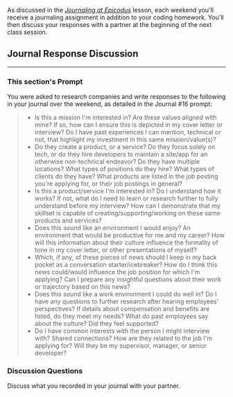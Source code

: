 As discussed in the _[Journaling at Epicodus](/introduction-to-programming/git-html-and-css/homework-journaling-at-epicodus)_ lesson, each weekend you'll receive a journaling assignment in addition to your coding homework. You'll then discuss your responses with a partner at the beginning of the next class session.

## Journal Response Discussion
---

### This section's Prompt

You were asked to research companies and write responses to the following in your journal over the weekend, as detailed in the Journal #16 prompt:

> * Is this a mission I'm interested in? Are these values aligned with mine? If so, how can I ensure this is depicted in my cover letter or interview? Do I have past experiences I can mention, technical or not, that highlight my investment in this same mission/value(s)?
> * Do they create a product, or a service? Do they focus solely on tech, or do they hire developers to maintain a site/app for an otherwise non-technical endeavor? Do they have multiple locations? What types of positions do they hire? What types of clients do they have? What products are listed in the job posting you're applying for, or their job postings in general?
> * Is this a product/service I'm interested in? Do I understand how it works? If not, what do I need to learn or research further to fully understand before my interview? How can I demonstrate that my skillset is capable of creating/supporting/working on these same products and services?
> * Does this sound like an environment I would enjoy? An environment that would be productive for me and my career? How will this information about their culture influence the formality of tone in my cover letter, or other presentations of myself?
> * Which, if any, of these pieces of news should I keep in my back pocket as a conversation starter/icebreaker? How do I think this news could/would influence the job position for which I'm applying? Can I prepare any insightful questions about their work or trajectory based on this news?
> * Does this sound like a work environment I could do well in? Do I have any questions to further research after hearing employees' perspectives? If details about compensation and benefits are listed, do they meet my needs? What do past employees say about the culture? Did they feel supported?
> * Do I have common interests with the person I might interview with? Shared connections? How are they related to the job I'm applying for? Will they be my supervisor, manager, or senior developer?


### Discussion Questions

Discuss what you recorded in your journal with your partner.
